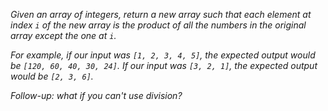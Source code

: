 
*Given an array of integers, return a new array such that each element at index `i` of the new array is the product of all the numbers in the original array except the one at `i`.*

*For example, if our input was `[1, 2, 3, 4, 5]`, the expected output would be `[120, 60, 40, 30, 24]`. If our input was `[3, 2, 1]`, the expected output would be `[2, 3, 6]`.*

*Follow-up: what if you can't use division?*
